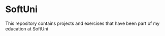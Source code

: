 # SoftUni
This repository contains projects and exercises that have been part of my education at SoftUni
